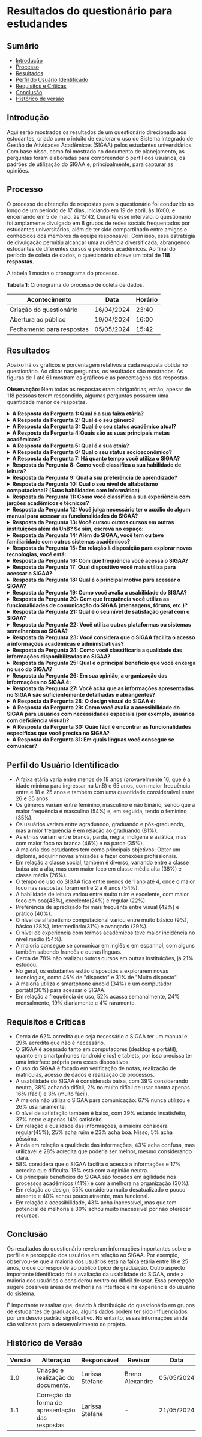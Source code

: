 # Resultados do questionário para estudandes

## Sumário
* [Introdução](#Introdução)
* [Processo](#Processo)
* [Resultados](#Resultados)
* [Perfil do Usuário Identificado](#Perfil-do-Usuário-Identificado)
* [Requisitos e Críticas](#Requisitos-e-Críticas)
* [Conclusão](#Conclusão)
* [Histórico de versão](#Histórico-de-versão)

## Introdução

Aqui serão mostrados os resultados de um questionário direcionado aos estudantes, criado com o intuito de explorar o uso do Sistema Integrado de Gestão de Atividades Acadêmicas (SIGAA) pelos estudantes universitários. Com base nisso, como foi mostrado no documento de planejamento, as perguntas foram elaboradas para compreender o perfil dos usuários, os padrões de utilização do SIGAA e, principalmente, para capturar as opiniões. 

## Processo

O processo de obtenção de respostas para o questionário foi conduzido ao longo de um período de 17 dias, iniciando em 19 de abril, às 16:00, e encerrando em 5 de maio, às 15:42. Durante esse intervalo, o questionário foi amplamente divulgado em 8 grupos de redes sociais frequentados por estudantes universitários, além de ter sido compartilhado entre amigos e conhecidos dos membros da equipe responsável. Com isso, essa estratégia de divulgação permitiu alcançar uma audiência diversificada, abrangendo estudantes de diferentes cursos e períodos acadêmicos. Ao final do período de coleta de dados, o questionário obteve um total de **118 respostas**. 

A tabela 1 mostra o cronograma do processo.

**Tabela 1**: Cronograma do processo de coleta de dados.

| Acontecimento | Data | Horário |
| - | - | - |
| Criação do questionário| 16/04/2024 | 23:40 |
| Abertura ao público | 19/04/2024 | 16:00 |
| Fechamento para respostas| 05/05/2024 | 15:42 |

## Resultados 
Abaixo há os gráficos e porcentagem relativos a cada resposta obtida no questionário. Ao clicar nas perguntas, os resultados são mostrados. As figuras de 1 até 61 mostram os gráficos e as porcentagens das respostas.

**Observação:** Nem todas as respostas eram obrigatórias, então, apesar de 118 pessoas terem respondido, algumas perguntas possuem uma quantidade menor de respostas.

<details>
  <summary size="20"><b> A Resposta da Pergunta 1: Qual é a sua faixa etária? </b></summary> 

<div align="center">
    Figura 1: Porcentagem da resposta.
    <br>
    <img src="https://raw.githubusercontent.com/Interacao-Humano-Computador/2024.1-SIGAA/main/docs/Midia/NovasFotos/ResultadosQuestionarioAlunos/EstudanteSlide1.png">
    <br>
     Fonte: Larissa Stéfane
    <br>
</div>

<div align="center">
    Figura 2: Gráfico da resposta.
    <br>
    <img src="https://raw.githubusercontent.com/Interacao-Humano-Computador/2024.1-SIGAA/main/docs/Midia/NovasFotos/ResultadosQuestionarioAlunos/EstudantesResultado1.png">
    <br>
     Fonte: Larissa Stéfane
    <br>
</div>

  </details>

<details>
  <summary size="20"><b> A Resposta da Pergunta 2: Qual é o seu gênero? </b></summary> 
<div align="center">
    Figura 3: Porcentagem da resposta.
    <br>
    <img src="https://raw.githubusercontent.com/Interacao-Humano-Computador/2024.1-SIGAA/main/docs/Midia/NovasFotos/ResultadosQuestionarioAlunos/EstudanteSlide2.png">
    <br>
     Fonte: Larissa Stéfane
    <br>
</div>

<div align="center">
    Figura 4: Gráfico da resposta.
    <br>
    <img src="https://raw.githubusercontent.com/Interacao-Humano-Computador/2024.1-SIGAA/main/docs/Midia/NovasFotos/ResultadosQuestionarioAlunos/EstudantesResultado2.png">
    <br>
     Fonte: Larissa Stéfane
    <br>
</div>
  

  </details>

  <details>
  <summary size="20"><b> A Resposta da Pergunta 3: Qual é o seu status acadêmico atual? </b></summary> 

<div align="center">
    Figura 5: Porcentagem da resposta.
    <br>
    <img src="https://raw.githubusercontent.com/Interacao-Humano-Computador/2024.1-SIGAA/main/docs/Midia/NovasFotos/ResultadosQuestionarioAlunos/EstudanteSlide3.png">
    <br>
     Fonte: Larissa Stéfane
    <br>
</div>

<div align="center">
    Figura 6: Gráfico da resposta.
    <br>
    <img src="https://raw.githubusercontent.com/Interacao-Humano-Computador/2024.1-SIGAA/main/docs/Midia/NovasFotos/ResultadosQuestionarioAlunos/EstudantesResultado3.png">
    <br>
     Fonte: Larissa Stéfane
    <br>
</div>

  
  </details>

   <details>
  <summary size="20"><b> A Resposta da Pergunta 4:Quais são as suas principais metas acadêmicas? </b></summary> 

<div align="center">
    Figura 7: Porcentagem da resposta.
    <br>
    <img src="https://raw.githubusercontent.com/Interacao-Humano-Computador/2024.1-SIGAA/main/docs/Midia/NovasFotos/ResultadosQuestionarioAlunos/EstudanteSlide4.png">
    <br>
     Fonte: Larissa Stéfane
    <br>
</div>

<div align="center">
    Figura 8: Gráfico da resposta.
    <br>
    <img src="https://raw.githubusercontent.com/Interacao-Humano-Computador/2024.1-SIGAA/main/docs/Midia/NovasFotos/ResultadosQuestionarioAlunos/EstudantesResultado4.png">
    <br>
     Fonte: Larissa Stéfane
    <br>
</div>

  </details>

  <details>
  <summary size="20"><b> A Resposta da Pergunta 5: Qual é a sua etnia? </b></summary> 

<div align="center">
    Figura 9: Porcentagem da resposta.
    <br>
    <img src="https://raw.githubusercontent.com/Interacao-Humano-Computador/2024.1-SIGAA/main/docs/Midia/NovasFotos/ResultadosQuestionarioAlunos/EstudanteSlide5.png">
    <br>
     Fonte: Larissa Stéfane
    <br>
</div>

<div align="center">
    Figura 10: Gráfico da resposta.
    <br>
    <img src="https://raw.githubusercontent.com/Interacao-Humano-Computador/2024.1-SIGAA/main/docs/Midia/NovasFotos/ResultadosQuestionarioAlunos/EstudantesResultado5.png">
    <br>
     Fonte: Larissa Stéfane
    <br>
</div>



  </details>

  <details>
  <summary size="20"><b> A Resposta da Pergunta 6: Qual o seu status socioeconômico? </b></summary> 

<div align="center">
    Figura 11: Porcentagem da resposta.
    <br>
    <img src="https://raw.githubusercontent.com/Interacao-Humano-Computador/2024.1-SIGAA/main/docs/Midia/NovasFotos/ResultadosQuestionarioAlunos/EstudanteSlide6.png">
    <br>
     Fonte: Larissa Stéfane
    <br>
</div>

<div align="center">
    Figura 12: Gráfico da resposta.
    <br>
    <img src="https://raw.githubusercontent.com/Interacao-Humano-Computador/2024.1-SIGAA/main/docs/Midia/NovasFotos/ResultadosQuestionarioAlunos/EstudantesResultado6.png">
    <br>
     Fonte: Larissa Stéfane
    <br>
</div>

  </details>

  <details>
  <summary size="20"><b> A Resposta da Pergunta 7: Há quanto tempo você utiliza o SIGAA? </b></summary> 

<div align="center">
    Figura 13: Porcentagem da resposta.
    <br>
    <img src="https://raw.githubusercontent.com/Interacao-Humano-Computador/2024.1-SIGAA/main/docs/Midia/NovasFotos/ResultadosQuestionarioAlunos/EstudanteSlide7.png">
    <br>
     Fonte: Larissa Stéfane
    <br>
</div>

<div align="center">
    Figura 14: Gráfico da resposta.
    <br>
    <img src="https://raw.githubusercontent.com/Interacao-Humano-Computador/2024.1-SIGAA/main/docs/Midia/NovasFotos/ResultadosQuestionarioAlunos/EstudantesResultado7.png">
    <br>
     Fonte: Larissa Stéfane
    <br>
</div>


  </details>

  <details>
  <summary size="20"><b>  Resposta da Pergunta 8: Como você classifica a sua habilidade de leitura? </b></summary> 

<div align="center">
    Figura 15: Porcentagem da resposta.
    <br>
    <img src="https://raw.githubusercontent.com/Interacao-Humano-Computador/2024.1-SIGAA/main/docs/Midia/NovasFotos/ResultadosQuestionarioAlunos/EstudanteSlide8.png">
    <br>
     Fonte: Larissa Stéfane
    <br>
</div>

<div align="center">
    Figura 16: Gráfico da resposta.
    <br>
    <img src="https://raw.githubusercontent.com/Interacao-Humano-Computador/2024.1-SIGAA/main/docs/Midia/NovasFotos/ResultadosQuestionarioAlunos/EstudantesResultado8.png">
    <br>
     Fonte: Larissa Stéfane
    <br>
</div>

  

  </details>

  <details>
  <summary size="20"><b> Resposta da Pergunta 9: Qual a sua preferência de aprendizado? </b></summary> 


<div align="center">
    Figura 17: Porcentagem da resposta.
    <br>
    <img src="https://raw.githubusercontent.com/Interacao-Humano-Computador/2024.1-SIGAA/main/docs/Midia/NovasFotos/ResultadosQuestionarioAlunos/EstudanteSlide9.png">
    <br>
     Fonte: Larissa Stéfane
    <br>
</div>

<div align="center">
    Figura 18: Gráfico da resposta.
    <br>
    <img src="https://raw.githubusercontent.com/Interacao-Humano-Computador/2024.1-SIGAA/main/docs/Midia/NovasFotos/ResultadosQuestionarioAlunos/EstudantesResultado9.png">
    <br>
     Fonte: Larissa Stéfane
    <br>
</div>


  </details>

  <details>
  <summary size="20"><b> Resposta da Pergunta 10: Qual o seu nível de alfabetismo computacional? (Suas habilidades com informática) </b></summary> 


<div align="center">
    Figura 19: Porcentagem da resposta.
    <br>
    <img src="https://raw.githubusercontent.com/Interacao-Humano-Computador/2024.1-SIGAA/main/docs/Midia/NovasFotos/ResultadosQuestionarioAlunos/EstudanteSlide10.png">
    <br>
     Fonte: Larissa Stéfane
    <br>
</div>

<div align="center">
    Figura 20: Gráfico da resposta.
    <br>
    <img src="https://raw.githubusercontent.com/Interacao-Humano-Computador/2024.1-SIGAA/main/docs/Midia/NovasFotos/ResultadosQuestionarioAlunos/EstudantesResultado10.png">
    <br>
     Fonte: Larissa Stéfane
    <br>
</div>


  </details>


  <details>
  <summary size="20"><b> Resposta da Pergunta 11: Como você classifica a sua experiência com jargões acadêmicos e técnicos? </b></summary> 

<div align="center">
    Figura 21: Porcentagem da resposta.
    <br>
    <img src="https://raw.githubusercontent.com/Interacao-Humano-Computador/2024.1-SIGAA/main/docs/Midia/NovasFotos/ResultadosQuestionarioAlunos/EstudanteSlide12.png">
    <br>
     Fonte: Larissa Stéfane
    <br>
</div>

<div align="center">
    Figura 22: Gráfico da resposta.
    <br>
    <img src="https://raw.githubusercontent.com/Interacao-Humano-Computador/2024.1-SIGAA/main/docs/Midia/NovasFotos/ResultadosQuestionarioAlunos/EstudantesResultado11.png">
    <br>
     Fonte: Larissa Stéfane
    <br>
</div>


  </details>

  <details>
  <summary size="20"><b> Resposta da Pergunta 12: Você julga necessário ter o auxílio de algum manual para acessar as funcionalidades do SIGAA? </b></summary> 

<div align="center">
    Figura 23: Porcentagem da resposta.
    <br>
    <img src="https://raw.githubusercontent.com/Interacao-Humano-Computador/2024.1-SIGAA/main/docs/Midia/NovasFotos/ResultadosQuestionarioAlunos/EstudanteSlide13.png">
    <br>
     Fonte: Larissa Stéfane
    <br>
</div>

<div align="center">
    Figura 24: Gráfico da resposta.
    <br>
    <img src="https://raw.githubusercontent.com/Interacao-Humano-Computador/2024.1-SIGAA/main/docs/Midia/NovasFotos/ResultadosQuestionarioAlunos/EstudantesResultado12.png">
    <br>
     Fonte: Larissa Stéfane
    <br>
</div>



  </details>

  <details>
  <summary size="20"><b> Resposta da Pergunta 13: Você cursou outros cursos em outras instituições além da UnB? Se sim, escreva no espaço: </b></summary> 

<div align="center">
    Figura 25: Porcentagem da resposta.
    <br>
    <img src="https://raw.githubusercontent.com/Interacao-Humano-Computador/2024.1-SIGAA/main/docs/Midia/NovasFotos/ResultadosQuestionarioAlunos/EstudanteSlide14.png">
    <br>
     Fonte: Larissa Stéfane
    <br>
</div>

<div align="center">
    Figura 26: Gráfico da resposta.
    <br>
    <img src="https://raw.githubusercontent.com/Interacao-Humano-Computador/2024.1-SIGAA/main/docs/Midia/NovasFotos/ResultadosQuestionarioAlunos/EstudantesResultado13.png">
    <br>
     Fonte: Larissa Stéfane
    <br>
</div>

**As instiuições e cursos que alguns alunos frequentaram ou frequentam são**: 

- UDF;
- Inglês e francês no CIL (Centro Interescolar de Línguas);
- Gran Faculdade;
- Análise e Desenvolvimento de Sistemas;
- IFSul de Minas;
- Faculdade Estácio;
- Cultura Inglesa;
- Universidade Católica de Brasília;
- Curso Técnico Integrado ao Ensino Médio de Biotecnologia no IFG (Formosa);
- Eng. de Software - Uniceplac;
- Engenharia civil na católica, redes sociais e técnico em áudio comunicador do futuro;
- Uniplan;
- Curso de culinária no Instituto Gourmet;
- Relações internacionais na UnB;
- Contabilidade na Anhanguera;
- Matemática na Católica;
- Geografia na UDF;
- Inglês e Espanhos na Fisk;
- Inglês - Thomas Jerfesson;
- Direito na Católica;
- Uniceub.

  </details>

  <details>
  <summary size="20"><b> Resposta da Pergunta 14: Além do SIGAA, você tem ou teve familiaridade com outros sistemas acadêmicos? </b></summary> 


<div align="center">
    Figura 27: Porcentagem da resposta.
    <br>
    <img src="https://raw.githubusercontent.com/Interacao-Humano-Computador/2024.1-SIGAA/main/docs/Midia/NovasFotos/ResultadosQuestionarioAlunos/EstudanteSlide15.png">
    <br>
     Fonte: Larissa Stéfane
    <br>
</div>

<div align="center">
    Figura 28: Gráfico da resposta.
    <br>
    <img src="https://raw.githubusercontent.com/Interacao-Humano-Computador/2024.1-SIGAA/main/docs/Midia/NovasFotos/ResultadosQuestionarioAlunos/EstudantesResultado14.png">
    <br>
     Fonte: Larissa Stéfane
    <br>
</div>


  </details>

  <details>
  <summary size="20"><b> Resposta da Pergunta 15: Em relação à disposição para explorar novas tecnologias, você está: </b></summary> 

<div align="center">
    Figura 29: Porcentagem da resposta.
    <br>
    <img src="https://raw.githubusercontent.com/Interacao-Humano-Computador/2024.1-SIGAA/main/docs/Midia/NovasFotos/ResultadosQuestionarioAlunos/EstudantesResultado15.png">
    <br>
     Fonte: Larissa Stéfane
    <br>
</div>

<div align="center">
    Figura 30: Gráfico da resposta.
    <br>
    <img src="https://raw.githubusercontent.com/Interacao-Humano-Computador/2024.1-SIGAA/main/docs/Midia/NovasFotos/ResultadosQuestionarioAlunos/EstudanteSlide16.png">
    <br>
     Fonte: Larissa Stéfane
    <br>
</div>



  </details>

  <details>
  <summary size="20"><b> Resposta da Pergunta 16: Com que frequência você acessa o SIGAA? </b></summary> 

<div align="center">
    Figura 31: Porcentagem da resposta.
    <br>
    <img src="https://raw.githubusercontent.com/Interacao-Humano-Computador/2024.1-SIGAA/main/docs/Midia/NovasFotos/ResultadosQuestionarioAlunos/EstudanteSlide17.png">
    <br>
     Fonte: Larissa Stéfane
    <br>
</div>

<div align="center">
    Figura 32: Gráfico da resposta.
    <br>
    <img src="https://raw.githubusercontent.com/Interacao-Humano-Computador/2024.1-SIGAA/main/docs/Midia/NovasFotos/ResultadosQuestionarioAlunos/EstudantesResultado16.png">
    <br>
     Fonte: Larissa Stéfane
    <br>
</div>



  </details>
 
  
  <details>
  <summary size="20"><b> Resposta da Pergunta 17: Qual dispositivo você mais utiliza para acessar o SIGAA? </b></summary> 

<div align="center">
    Figura 33: Porcentagem da resposta.
    <br>
    <img src="https://raw.githubusercontent.com/Interacao-Humano-Computador/2024.1-SIGAA/main/docs/Midia/NovasFotos/ResultadosQuestionarioAlunos/EstudanteSlide18.png">
    <br>
     Fonte: Larissa Stéfane
    <br>
</div>

<div align="center">
    Figura 34: Gráfico da resposta.
    <br>
    <img src="https://raw.githubusercontent.com/Interacao-Humano-Computador/2024.1-SIGAA/main/docs/Midia/NovasFotos/ResultadosQuestionarioAlunos/EstudantesResultado17.png">
    <br>
     Fonte: Larissa Stéfane
    <br>
</div>



  </details>

  <details>
  <summary size="20"><b> Resposta da Pergunta 18: Qual é o principal motivo para acessar o SIGAA? </b></summary> 

<div align="center">
    Figura 35: Porcentagem da resposta.
    <br>
    <img src="https://raw.githubusercontent.com/Interacao-Humano-Computador/2024.1-SIGAA/main/docs/Midia/NovasFotos/ResultadosQuestionarioAlunos/EstudanteSlide19.png">
    <br>
     Fonte: Larissa Stéfane
    <br>
</div>

<div align="center">
    Figura 36: Gráfico da resposta.
    <br>
    <img src="https://raw.githubusercontent.com/Interacao-Humano-Computador/2024.1-SIGAA/main/docs/Midia/NovasFotos/ResultadosQuestionarioAlunos/EstudantesResultado18.png">
    <br>
     Fonte: Larissa Stéfane
    <br>
</div>


  </details>

  <details>
  <summary size="20"><b> Resposta da Pergunta 19: Como você avalia a usabilidade do SIGAA? </b></summary> 

<div align="center">
    Figura 37: Porcentagem da resposta.
    <br>
    <img src="https://raw.githubusercontent.com/Interacao-Humano-Computador/2024.1-SIGAA/main/docs/Midia/NovasFotos/ResultadosQuestionarioAlunos/EstudanteSlide20.png">
    <br>
     Fonte: Larissa Stéfane
    <br>
</div>

<div align="center">
    Figura 38: Gráfico da resposta.
    <br>
    <img src="https://raw.githubusercontent.com/Interacao-Humano-Computador/2024.1-SIGAA/main/docs/Midia/NovasFotos/ResultadosQuestionarioAlunos/EstudantesResultado19.png">
    <br>
     Fonte: Larissa Stéfane
    <br>
</div>

  </details>


  <details>
  <summary size="20"><b> Resposta da Pergunta 20: Com que frequência você utiliza as funcionalidades de comunicação do SIGAA (mensagens, fóruns, etc.)? </b></summary> 

  <div align="center">
    Figura 39: Porcentagem da resposta.
    <br>
    <img src="https://raw.githubusercontent.com/Interacao-Humano-Computador/2024.1-SIGAA/main/docs/Midia/NovasFotos/ResultadosQuestionarioAlunos/EstudanteSlide21.png">
    <br>
     Fonte: Larissa Stéfane
    <br>
</div>

<div align="center">
    Figura 40: Gráfico da resposta.
    <br>
    <img src="https://raw.githubusercontent.com/Interacao-Humano-Computador/2024.1-SIGAA/main/docs/Midia/NovasFotos/ResultadosQuestionarioAlunos/EstudantesResultado20.png">
    <br>
     Fonte: Larissa Stéfane
    <br>
</div>

  </details>

  <details>
  <summary size="20"><b> Resposta da Pergunta 21: Qual é o seu nível de satisfação geral com o SIGAA? </b></summary> 

  <div align="center">
    Figura 41: Porcentagem da resposta.
    <br>
    <img src="https://raw.githubusercontent.com/Interacao-Humano-Computador/2024.1-SIGAA/main/docs/Midia/NovasFotos/ResultadosQuestionarioAlunos/EstudanteSlide22.png">
    <br>
     Fonte: Larissa Stéfane
    <br>
</div>

<div align="center">
    Figura 42: Gráfico da resposta.
    <br>
    <img src="https://raw.githubusercontent.com/Interacao-Humano-Computador/2024.1-SIGAA/main/docs/Midia/NovasFotos/ResultadosQuestionarioAlunos/EstudantesResultado21.png">
    <br>
     Fonte: Larissa Stéfane
    <br>
</div>
</details>

  <details>
  <summary size="20"><b> Resposta da Pergunta 22: Você utiliza outras plataformas ou sistemas semelhantes ao SIGAA?</b></summary> 

 <div align="center">
    Figura 43: Porcentagem da resposta.
    <br>
    <img src="https://raw.githubusercontent.com/Interacao-Humano-Computador/2024.1-SIGAA/main/docs/Midia/NovasFotos/ResultadosQuestionarioAlunos/EstudanteSlide23.png">
    <br>
     Fonte: Larissa Stéfane
    <br>
</div>

<div align="center">
    Figura 44: Gráfico da resposta.
    <br>
    <img src="https://raw.githubusercontent.com/Interacao-Humano-Computador/2024.1-SIGAA/main/docs/Midia/NovasFotos/ResultadosQuestionarioAlunos/EstudantesResultado22.png">
    <br>
     Fonte: Larissa Stéfane
    <br>
</div>

  </details>

  <details>
  <summary size="20"><b> Resposta da Pergunta 23: Você considera que o SIGAA facilita o acesso a informações acadêmicas e administrativas? </b></summary> 

<div align="center">
    Figura 45: Porcentagem da resposta.
    <br>
    <img src="https://raw.githubusercontent.com/Interacao-Humano-Computador/2024.1-SIGAA/main/docs/Midia/NovasFotos/ResultadosQuestionarioAlunos/EstudanteSlide24.png">
    <br>
     Fonte: Larissa Stéfane
    <br>
</div>

<div align="center">
    Figura 46: Gráfico da resposta.
    <br>
    <img src="https://raw.githubusercontent.com/Interacao-Humano-Computador/2024.1-SIGAA/main/docs/Midia/NovasFotos/ResultadosQuestionarioAlunos/EstudantesResultado23.png">
    <br>
     Fonte: Larissa Stéfane
    <br>
</div>


  </details>

  <details>
  <summary size="20"><b> Resposta da Pergunta 24: Como você classificaria a qualidade das informações disponibilizadas no SIGAA? </b></summary> 

<div align="center">
    Figura 47: Porcentagem da resposta.
    <br>
    <img src="https://raw.githubusercontent.com/Interacao-Humano-Computador/2024.1-SIGAA/main/docs/Midia/NovasFotos/ResultadosQuestionarioAlunos/EstudanteSlide25.png">
    <br>
     Fonte: Larissa Stéfane
    <br>
</div>

<div align="center">
    Figura 48: Gráfico da resposta.
    <br>
    <img src="https://raw.githubusercontent.com/Interacao-Humano-Computador/2024.1-SIGAA/main/docs/Midia/NovasFotos/ResultadosQuestionarioAlunos/EstudantesResultado24.png">
    <br>
     Fonte: Larissa Stéfane
    <br>
</div>


  </details>

  <details>
  <summary size="20"><b> Resposta da Pergunta 25: Qual é o principal benefício que você enxerga no uso do SIGAA? </b></summary> 

<div align="center">
    Figura 49: Porcentagem da resposta.
    <br>
    <img src="https://raw.githubusercontent.com/Interacao-Humano-Computador/2024.1-SIGAA/main/docs/Midia/NovasFotos/ResultadosQuestionarioAlunos/EstudanteSlide26.png">
    <br>
     Fonte: Larissa Stéfane
    <br>
</div>

<div align="center">
    Figura 50: Gráfico da resposta.
    <br>
    <img src="https://raw.githubusercontent.com/Interacao-Humano-Computador/2024.1-SIGAA/main/docs/Midia/NovasFotos/ResultadosQuestionarioAlunos/EstudantesResultado25.png">
    <br>
     Fonte: Larissa Stéfane
    <br>
</div>


  </details>

  <details>
  <summary size="20"><b> Resposta da Pergunta 26: Em sua opinião, a organização das informações no SIGAA é: </b></summary> 

<div align="center">
    Figura 51: Porcentagem da resposta.
    <br>
    <img src="https://raw.githubusercontent.com/Interacao-Humano-Computador/2024.1-SIGAA/main/docs/Midia/NovasFotos/ResultadosQuestionarioAlunos/EstudanteSlide27.png">
    <br>
     Fonte: Larissa Stéfane
    <br>
</div>

<div align="center">
    Figura 52: Gráfico da resposta.
    <br>
    <img src="https://raw.githubusercontent.com/Interacao-Humano-Computador/2024.1-SIGAA/main/docs/Midia/NovasFotos/ResultadosQuestionarioAlunos/EstudantesResultado27.png">
    <br>
     Fonte: Larissa Stéfane
    <br>
</div>


  </details>

  <details>
  <summary size="20"><b> Resposta da Pergunta 27: Você acha que as informações apresentadas no SIGAA são suficientemente detalhadas e abrangentes? </b></summary> 

<div align="center">
    Figura 53: Porcentagem da resposta.
    <br>
    <img src="https://raw.githubusercontent.com/Interacao-Humano-Computador/2024.1-SIGAA/main/docs/Midia/NovasFotos/ResultadosQuestionarioAlunos/EstudanteSlide29.png">
    <br>
     Fonte: Larissa Stéfane
    <br>
</div>

<div align="center">
    Figura 54: Gráfico da resposta.
    <br>
    <img src="https://raw.githubusercontent.com/Interacao-Humano-Computador/2024.1-SIGAA/main/docs/Midia/NovasFotos/ResultadosQuestionarioAlunos/EstudantesResultado27.png">
    <br>
     Fonte: Larissa Stéfane
    <br>
</div>



  </details>

  
  <details>
  <summary size="20"><b> A Resposta da Pergunta 28: O design visual do SIGAA é: </b></summary> 

<div align="center">
    Figura 55: Porcentagem da resposta.
    <br>
    <img src="https://raw.githubusercontent.com/Interacao-Humano-Computador/2024.1-SIGAA/main/docs/Midia/NovasFotos/ResultadosQuestionarioAlunos/EstudanteSlide30.png">
    <br>
     Fonte: Larissa Stéfane
    <br>
</div>

<div align="center">
    Figura 56: Gráfico da resposta.
    <br>
    <img src="https://raw.githubusercontent.com/Interacao-Humano-Computador/2024.1-SIGAA/main/docs/Midia/NovasFotos/ResultadosQuestionarioAlunos/EstudantesResultado28.png">
    <br>
     Fonte: Larissa Stéfane
    <br>
</div>



  </details>

  
  <details>
  <summary size="20"><b> A Resposta da Pergunta 29: Como você avalia a acessibilidade do SIGAA para usuários com necessidades especiais (por exemplo, usuários com deficiência visual)? </b></summary> 

<div align="center">
    Figura 57: Porcentagem da resposta.
    <br>
    <img src="https://raw.githubusercontent.com/Interacao-Humano-Computador/2024.1-SIGAA/main/docs/Midia/NovasFotos/ResultadosQuestionarioAlunos/EstudanteSlide31.png">
    <br>
     Fonte: Larissa Stéfane
    <br>
</div>

<div align="center">
    Figura 58: Gráfico da resposta.
    <br>
    <img src="https://raw.githubusercontent.com/Interacao-Humano-Computador/2024.1-SIGAA/main/docs/Midia/NovasFotos/ResultadosQuestionarioAlunos/EstudantesResultado29.png">
    <br>
     Fonte: Larissa Stéfane
    <br>
</div>


  </details>

  
  <details>
  <summary size="20"><b> A Resposta da Pergunta 30: Quão fácil é encontrar as funcionalidades específicas que você precisa no SIGAA? </b></summary> 
    
<div align="center">
    Figura 59: Porcentagem da resposta.
    <br>
    <img src="https://raw.githubusercontent.com/Interacao-Humano-Computador/2024.1-SIGAA/main/docs/Midia/NovasFotos/ResultadosQuestionarioAlunos/EstudanteSlide33.png">
    <br>
     Fonte: Larissa Stéfane
    <br>
</div>

<div align="center">
    Figura 60: Gráfico da resposta.
    <br>
    <img src="https://raw.githubusercontent.com/Interacao-Humano-Computador/2024.1-SIGAA/main/docs/Midia/NovasFotos/ResultadosQuestionarioAlunos/EstudantesResultado30.png">
    <br>
     Fonte: Larissa Stéfane
    <br>
</div>

</details>

  <details>
  <summary size="20"><b> A Resposta da Pergunta 31: Em quais linguas você consegue se comunicar? </b></summary> 

**Observação:** Como as respostas não eram obrigatórias, têm se a opção do "português" com o intúito de saber quantos responderam essa pergunta, por exemplo 112 responderam, desses, 85 falam ingês fluentemente.

<div align="center">
    Figura 61: Gráfico da resposta.
    <br>
    <img src="https://raw.githubusercontent.com/Interacao-Humano-Computador/2024.1-SIGAA/main/docs/Midia/NovasFotos/ResultadosQuestionarioAlunos/EstudantesResultado31.png">
    <br>
     Fonte: Larissa Stéfane
    <br>
</div>

As outras linguas citadas por estudantes são:

- Italiano;
- Alemão;
- Sérvio, Croata e Montenegrino;
- Japonês;
- Libras;
- Nihongo (Japonês)

</details>

## Perfil do Usuário Identificado

- A faixa etária varia entre menos de 18 anos (provavelmente 16, que é a idade mínima para ingressar na UnB) e 65 anos, com maior frequência entre e 18 e 25 anos e também com uma quantidade consideralvel entre 26 e 35 anos.
- Os gêneros variam entre feminino, masculino e não binário, sendo que a maior frequência é masculino (54%) e, em seguida, tendo o feminino (35%).
- Os usuários variam entre agraduando, graduando e pós-graduando, mas a mior frequência é em relação ao graduando (81%).
- As etnias variam entre branca, parda, negra, indígena e asiática, mas com maior foco na branca (46%) e na parda (35%).
- A maioria dos estudantes tem como principais objetivos: Obter um diploma, adquirir novas amizades e fazer conexões profissionais.
- Em relação a classe social, também é diverso, variando entre a classe baixa até a alta, mas com maior foco em classe média alta (38%) e classe média (26%).
- O tempo de uso do SIGAA fica entre menos de 1 ano  até 4, onde o maior foco nas respostas foram entre 2 a 4 anos (54%).
- A habilidade de leitura variou entre muito ruim e excelente, com maior foco em boa(43%), excelente(24%) e regular (22%).
- Preferência de apredizado foi mais frequênte entre visual (42%) e prático (40%).
- O nível de alfabetismo computacional variou entre muito básico (9%), básico (28%), intermediário(31%) e avançado (29%).
- O nível de experiência com termos acadêmicos teve maior incidência no nível médio (54%).
- A maioria consegue se comunicar em inglês e em espanhol, com alguns também sabendo francês e outras línguas.
- Cerca de 78% não realizou outros cursos em outras instituições, já 21% estudou.
- No geral, os estudantes estão disposotos a explorarem novas tecnologias, como 46% de "disposto" e 31% de "Muito disposto".
- A maioria utiliza o smartphone andoid (34%) e um computador portátil(30%)  para acessar o SIGAA.
- Em relação a frequência de uso, 52% acassa semanalmente, 24% mensalmente, 19% diariamente e 4% raramente.

## Requisitos e Críticas

- Cerca de 62% acredita que seja necessário o SIGAA ter um manual e 29% acredita que não é necessário.
- O SIGAA é acessado tanto em computadores (desktop e portátil), quanto em smartpnhones (android e ios) e tablets, por isso precissa ter uma interface própria para esses dispositivos.
- O uso do SIGAA é focado em verificação de notas, realização de matrículas, acesso de dados e realização de processos.
- A usabilidade do SIGAA é considerada baixa, com 39% considerando neutra, 38% achando difícil, 2% no muito difícil de usar contra apenas 16% (fácil) e 3% (muito fácil).
- A maioria não utiliza o SIGAA para comunicação: 67% nunca utilizou e 26% usa raramente.
- O nível de satisfação também é baixo, com 39% estando insatisfeito, 37% netro e apenas 14% satisfeito.
- Em relação a qualidade das informações, a maioira considera regular(45%), 25% acha ruim e 23% acha boa. Nisso, 5% acha péssima.
- Ainda em relação a qaulidade das informações, 43% acha confusa, mas utilizavél e 28% acredita que poderia ser melhor, mesmo considerando clara.
- 58% considera que o SIGAA facilita o acesso a informações e 17% acredita que dificulta. 15% está com a opinião neutra.
- Os principais benefícios do SIGAA são focados em agilidade nos processos acadêmicos (41%) e com a melhora na organização (30%).
- Em relação ao design, 55% considerou muito desatualizado e pouco atraente e 40% achou pouco atraente, mas funcional.
- Em relação a acessibilidade, 43% acha inacessível, mas que tem potencial de melhoria e 30% achou muito inacessível por não oferecer recursos.
  

## Conclusão


Os resultados do questionário revelaram informações importantes sobre o perfil e a percepção dos usuários em relação ao SIGAA. Por exemplo, observou-se que a maioria dos usuários está na faixa etária entre 18 e 25 anos, o que corresponde ao público típico de graduação. Outro aspecto importante identificado foi a avaliação da usabilidade do SIGAA, onde a maioria dos usuários o considerou neutro ou difícil de usar. Essa percepção sugere possíveis áreas de melhoria na interface e na experiência do usuário do sistema. 

É importante ressaltar que, devido à distribuição do questionário em grupos de estudantes de graduação, alguns dados podem ter sido influenciados por um desvio padrão significativo. No entanto, essas informações ainda são valiosas para o desenvolvimento do projeto.

## Histórico de Versão
| Versão | Alteração | Responsável | Revisor | Data |
| - | - | - | - | - |
| 1.0 | Criação e realização do documento. | Larissa Stéfane | Breno Alexandre | 05/05/2024 |
| 1.1 | Correção da forma de apresentação das respostas | Larissa Stéfane | -  | 21/05/2024 |
